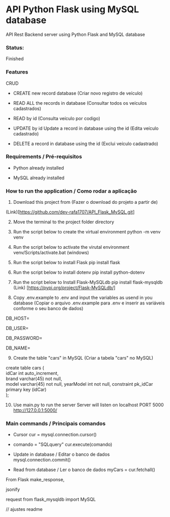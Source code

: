 # API Python Flask using MySQL database
API Rest Backend server using Python Flask and MySQL database


### Status:
Finished


### Features
CRUD

* CREATE new record database
(Criar novo registro de veículo)

* READ ALL  the records in database
(Consultar todos os veículos cadastrados)

* READ by id
(Consulta veículo por codigo)

* UPDATE by id  Update a record in database using the id
(Edita veículo cadastrado)

* DELETE a record in database using the id
(Exclui veículo cadastrado)


### Requirements / Pré-requisitos
* Python already installed

* MySQL already installed


### How to run the application / Como rodar a aplicação

1. Download this project from
(Fazer o download do projeto a partir de)

(Link)[https://github.com/dev-rafa1707/API_Flask_MySQL.git]

2. Move the terminal to the project folder directory

3. Run the script below to create the virtual environment
python -m venv venv

4. Run the script below to activate the virutal environment
venv/Scripts/activate.bat (windows)

5. Run the script below to install Flask
pip install flask

6. Run the script below to install dotenv
pip install python-dotenv

7. Run the script below to Install Flask-MySQLdb
pip install flask-mysqldb
(Link) [https://pypi.org/project/Flask-MySQLdb/]


8. Copy .env.example to .env and input the variables as usend in you database
(Copiar o arquivo .env.example para .env e inserir as variáveis conforme o seu banco de dados)
<p>DB_HOST=</p>
<p>DB_USER=</p>
<p>DB_PASSWORD=</p>
<p>DB_NAME=</p>


9. Create the table "cars" in MySQL
(Criar a tabela "cars" no MySQL)

create table cars (  
	idCar int auto_increment,  
    brand varchar(45) not null,  
    model varchar(45) not null,
    yearModel int not null,
    constraint pk_idCar primary key (idCar)  
);


10. Use main.py to run the server
Server will listen on localhost PORT 5000
http://127.0.0.1:5000/



### Main commands / Principais comandos

* Cursor
cur = mysql.connection.cursor()

* comando = "SQLquery"
cur.execute(comando)

* Update in database / Editar o banco de dados
mysql.connection.commit()

* Read from database / Ler o banco de dados
myCars = cur.fetchall()


From Flask
make_response,

jsonify

request
from flask_mysqldb import MySQL

// ajustes readme
